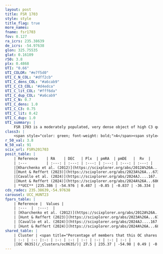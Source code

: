 ```yaml
---
layout: post
title: FSR 1703
style: style
title_flag: true
more_names: 
fname: fsr1703
fov: 0.127
ra_icrs: 235.38639
de_icrs: -54.97638
glon: 325.75535
glat: 0.16109
r50: 3.8
plx: 0.4868
UTI: "0.66"
UTI_COLOR: "#e7f5d0"
UTI_C_N_COL: "#dff2cb"
UTI_C_dens_COL: "#a6cab9"
UTI_C_C3_COL: "#d4edca"
UTI_C_lit_COL: "#fff6da"
UTI_C_dup_COL: "#a6cab9"
UTI_C_N: 0.7
UTI_C_dens: 1.0
UTI_C_C3: 0.75
UTI_C_lit: 0.42
UTI_C_dup: 1.0
UTI_summary: |
    FSR 1703 is a moderately populated, very dense object of high C3 quality. It is poorly studied in the literature. This object shares a moderate percentage of members with a later reported entry.
class3: |
    <span style="color: green; font-weight: bold;">A</span><span style="color: #FFC300; font-weight: bold;">B</span>
r_50_val: 3.8
N_50_val: 91
scix_url: FSR%201703
posit_table: |
    | Reference    | RA    | DEC   | Plx  | pmRA  | pmDE   |  Rv  |
    | :---         | :---: | :---: | :---: | :---: | :---: | :---: |
    |[Kharchenko et al. (2012)](https://scixplorer.org/abs/2012A%26A...543A.156K) | 235.493 | -54.98 | -- | -4.23 | 1.2 | -- |
    |[Hunt & Reffert (2023)](https://scixplorer.org/abs/2023A%26A...673A.114H) | 235.37 | -54.975 | 0.49 | -0.852 | -0.842 | -77.132 |
    |[Cavallo et al. (2024)](https://scixplorer.org/abs/2024AJ....167...12C) | 235.397 | -54.972 | 0.488 | -- | -- | -- |
    |[Hunt & Reffert (2024)](https://scixplorer.org/abs/2024A%26A...686A..42H) | 235.37 | -54.975 | 0.49 | -0.852 | -0.842 | -77.132 |
    | **UCC** |235.386 | -54.976 | 0.487 | -0.85 | -0.837 | -36.334 | 
cds_radec: 235.38639,-54.97638
carousel: UCC_HUNT23
fpars_table: |
    | Reference |  Values |
    | :---  |  :---:  |
    | [Kharchenko et al. (2012)](https://scixplorer.org/abs/2012A%26A...543A.156K) | `e_bv=0.874, distance=1330, log_age=8.55` |
    | [Hunt & Reffert (2023)](https://scixplorer.org/abs/2023A%26A...673A.114H) | `AV50=3.95, diffAV50=1.908, MOD50=11.398, logAge50=7.97` |
    | [Cavallo et al. (2024)](https://scixplorer.org/abs/2024AJ....167...12C) | `AV50=3.66, dMod50=11.3, logAge50=8.33, [Fe/H]50=0.49` |
    | [Hunt & Reffert (2024)](https://scixplorer.org/abs/2024A%26A...686A..42H) | `MassJ=876.527` |
shared_table: |
    | Cluster | <span title="Percentage of members that this OC shares with the ones listed">%</span>   | RA   | DEC   | Plx   | pmRA  | pmDE  | Rv | UTI |
    | :-: | :-: |:-: | :-: | :-: | :-: | :-: | :-: | :-: |
    |[OC 0635](/_clusters/oc0635/)| 27.5 | 235.37 | -54.98 | 0.49 | -0.86 | -0.85 | -39.2 |0.0 |
---
```

